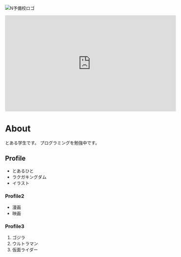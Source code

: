 ![N予備校ロゴ](nyobi_logo.png)

<iframe width="560" height="315" src="https://www.youtube.com/embed/q4fo4gRbQ-A" frameborder="0" allow="accelerometer; autoplay; clipboard-write; encrypted-media; gyroscope; picture-in-picture" allowfullscreen></iframe>

# About
とある学生です。
プログラミングを勉強中です。

## Profile
- とあるひと
- ラクガキングダム
- イラスト

### Profile2
- 漫画
- 映画

### Profile3
1. ゴジラ
1. ウルトラマン
1. 仮面ライダー
